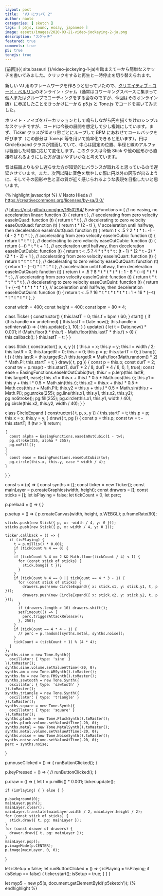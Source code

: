 ```yaml
---
layout: post
title:  "VJ について 2"
author: naoto
categories: [ sketch ]
tags: [ p5js, sound, essay, japanese ]
image: assets/images/2020-03-21-video-jockeying-2-ja.png
description: "スケッチ"
featured: true
comments: true
p5: true
tonejs: true
---
```


[前回]({{ site.baseurl }}/video-jockeying-1-ja)を踏まえて一から簡単なスケッチを書いてみました。クリックをすると再生と一時停止を切り替えられます。

<div id = "p5sketch">
  <!-- p5 instance will be created here -->
</div>

新しい VJ 用のフレームワークを作ろうと思っていたので、[クリエイティブ・コード・ベルリン](https://www.meetup.com/creativeCodeBerlin/)のオンライン・ジャム（通常はコワーキングスペースに集まって個人またはグループでコーディングをする会なのですが、今回はそのオンライン版）に参加したことをきっかけに一から p5.js と Tone.js でコードを書いてみました。

ホワイト・ノイズをパーカッションとして鳴らしながら円を描くだけのシンプルなスケッチですが、コードは今後の展開を想定して少し複雑にしています。まず、Ticker クラスが10ミリ秒ごとにループして BPM にあわせてコールバックを呼びます（この部分は Tone.js 等を用いて効率化できると思います）。円は CircleExpand クラスが描画していて、中心は固定の位置、半径と線のアルファは経過した時間に応じて変化します。このクラスは今後 Stick や他の図形から直接呼ばれるようにした方が扱いやすいかなと考えています。

音は描画よりも少し遅らせた方が知覚的にバランスが取れると思っているので遅延させています。また、次回以降に音色を増やした際に円以外の図形が出るように、そしてその図形や色と音の質が近く感じられるような表現を目指したいと思います。

{% highlight javascript %}
// Naoto Hieda
// https://creativecommons.org/licenses/by-sa/3.0/

// https://gist.github.com/gre/1650294/
EasingFunctions = {
  // no easing, no acceleration
  linear: function (t) { return t },
  // accelerating from zero velocity
  easeInQuad: function (t) { return t * t },
  // decelerating to zero velocity
  easeOutQuad: function (t) { return t * (2 - t) },
  // acceleration until halfway, then deceleration
  easeInOutQuad: function (t) { return t < .5 ? 2 * t * t : -1 + (4 - 2 * t) * t },
  // accelerating from zero velocity 
  easeInCubic: function (t) { return t * t * t },
  // decelerating to zero velocity 
  easeOutCubic: function (t) { return (--t) * t * t + 1 },
  // acceleration until halfway, then deceleration 
  easeInOutCubic: function (t) { return t < .5 ? 4 * t * t * t : (t - 1) * (2 * t - 2) * (2 * t - 2) + 1 },
  // accelerating from zero velocity 
  easeInQuart: function (t) { return t * t * t * t },
  // decelerating to zero velocity 
  easeOutQuart: function (t) { return 1 - (--t) * t * t * t },
  // acceleration until halfway, then deceleration
  easeInOutQuart: function (t) { return t < .5 ? 8 * t * t * t * t : 1 - 8 * (--t) * t * t * t },
  // accelerating from zero velocity
  easeInQuint: function (t) { return t * t * t * t * t },
  // decelerating to zero velocity
  easeOutQuint: function (t) { return 1 + (--t) * t * t * t * t },
  // acceleration until halfway, then deceleration
  easeInOutQuint: function (t) { return t < .5 ? 16 * t * t * t * t * t : 1 + 16 * (--t) * t * t * t * t },
}

const width = 400;
const height = 400;
const bpm = 80 * 4;

class Ticker {
  constructor() {
    this.lastT = 0;
    this.f = bpm / 60;
  }
  start() {
    if (this.handle == undefined) {
      this.lastT = Date.now();
      this.handle = setInterval(() => {
        this.update();
      }, 10);
    }
  }
  update() {
    let t = Date.now() * 0.001;
    if (Math.floor(t * this.f) - Math.floor(this.lastT * this.f) > 0) {
      this.callback();
    }
    this.lastT = t;
  }
}

class Stick {
  constructor({ p, x, y }) {
    this.x = x;
    this.y = y;
    this.l = width / 2;
    this.lastR = 0;
    this.targetR = 0;
    this.r = 0;
    this.p = p;
    this.startT = 0;
  }
  bang({ t }) {
    this.lastR = this.targetR;
    // this.targetR = Math.floor(Math.random() * 2) * Math.PI;
    this.startT = t;
  }
  draw({ t, pg }) {
    const p = this.p;
    const durT = 2;
    const tw = p.map(t - this.startT, durT * 2 / 8, durT * 4 / 8, 0, 1, true);
    const ease = EasingFunctions.easeInOutCubic(tw);
    this.r = p.lerp(this.lastR, this.targetR, ease);
    this.x1 = this.x + this.l * 0.5 * Math.cos(this.r);
    this.y1 = this.y + this.l * 0.5 * Math.sin(this.r);
    this.x2 = this.x + this.l * 0.5 * Math.cos(this.r + Math.PI);
    this.y2 = this.y + this.l * 0.5 * Math.sin(this.r + Math.PI);
    pg.stroke(255);
    pg.line(this.x1, this.y1, this.x2, this.y2);
    pg.noStroke();
    pg.fill(255);
    pg.circle(this.x1, this.y1, width / 40);
    pg.circle(this.x2, this.y2, width / 40);
  }
}

class CircleExpand {
  constructor({ t, p, x, y }) {
    this.startT = t;
    this.p = p;
    this.x = x;
    this.y = y;
  }
  draw({ t, pg }) {
    const p = this.p;
    const tw = t - this.startT;
    if (tw > 1) return;

    {
      const alpha = EasingFunctions.easeInOutCubic(1 - tw);
      pg.stroke(255, alpha * 255);
      pg.noFill();
    }
    {
      const ease = EasingFunctions.easeOutCubic(tw);
      pg.circle(this.x, this.y, ease * width / 4);
    }
  }
}

const s = (p) => {
  const synths = {};
  const ticker = new Ticker();
  const mainLayer = p.createGraphics(width, height);
  const drawers = [];
  const sticks = [];
  let isPlaying = false;
  let tickCount = 0;
  let perc;

  p.preload = () => { }

  p.setup = () => {
    p.createCanvas(width, height, p.WEBGL);
    p.frameRate(60);

    sticks.push(new Stick({ p, x: -width / 4, y: 0 }));
    sticks.push(new Stick({ p, x: width / 4, y: 0 }));

    ticker.callback = () => {
      if (isPlaying) {
        t = p.millis() * 0.001;
        if (tickCount % 4 == 0) {
        }
        if (tickCount % 4 == 2 && Math.floor(tickCount / 4) < 1) {
          for (const stick of sticks) {
            stick.bang({ t });
          }
        }
        if (tickCount % 4 == 0 || tickCount == 4 * 3 - 1) {
          for (const stick of sticks) {
            drawers.push(new CircleExpand({ x: stick.x1, y: stick.y1, t, p }));
            drawers.push(new CircleExpand({ x: stick.x2, y: stick.y2, t, p }));
          }
          if (drawers.length > 10) drawers.shift();
          setTimeout(() => {
            perc.triggerAttackRelease();
          }, 250);
        }
        if (tickCount == 4 * 4 - 1) {
          // perc = p.random([synths.metal, synths.noise]);
        }
        tickCount = (tickCount + 1) % (4 * 4);
      }
    };
    synths.sine = new Tone.Synth({
      oscillator: { type: 'sine' }
    }).toMaster();
    synths.sine.volume.setValueAtTime(-20, 0);
    synths.am = new Tone.AMSynth().toMaster();
    synths.fm = new Tone.FMSynth().toMaster();
    synths.sawtooth = new Tone.Synth({
      oscillator: { type: 'sawtooth' }
    }).toMaster();
    synths.triangle = new Tone.Synth({
      oscillator: { type: 'triangle' }
    }).toMaster();
    synths.square = new Tone.Synth({
      oscillator: { type: 'square' }
    }).toMaster();
    synths.pluck = new Tone.PluckSynth().toMaster();
    synths.pluck.volume.setValueAtTime(-20, 0);
    synths.metal = new Tone.MetalSynth().toMaster();
    synths.metal.volume.setValueAtTime(-20, 0);
    synths.noise = new Tone.NoiseSynth().toMaster();
    synths.noise.volume.setValueAtTime(-20, 0);
    perc = synths.noise;
  }

  p.mouseClicked = () => {
    runButtonClicked();
  }

  p.keyPressed = () => {
    // runButtonClicked();
  }

  p.draw = () => {
    let t = p.millis() * 0.001;
    ticker.update();

    if (isPlaying) { } else { }

    p.background(0);
    mainLayer.push();
    mainLayer.clear();
    mainLayer.translate(mainLayer.width / 2, mainLayer.height / 2);
    for (const stick of sticks) {
      stick.draw({ t, pg: mainLayer });
    }
    for (const drawer of drawers) {
      drawer.draw({ t, pg: mainLayer });
    }
    mainLayer.pop();
    p.imageMode(p.CENTER);
    p.image(mainLayer, 0, 0);
  }

  let isSetup = false;
  let runButtonClicked = () => {
    isPlaying = !isPlaying;
    if (isSetup == false) {
      ticker.start();
      isSetup = true;
    }
  }
}

let myp5 = new p5(s, document.getElementById('p5sketch'));
{% endhighlight %}

<script>
// Naoto Hieda
// https://creativecommons.org/licenses/by-sa/3.0/

// https://gist.github.com/gre/1650294/
EasingFunctions = {
  // no easing, no acceleration
  linear: function (t) { return t },
  // accelerating from zero velocity
  easeInQuad: function (t) { return t * t },
  // decelerating to zero velocity
  easeOutQuad: function (t) { return t * (2 - t) },
  // acceleration until halfway, then deceleration
  easeInOutQuad: function (t) { return t < .5 ? 2 * t * t : -1 + (4 - 2 * t) * t },
  // accelerating from zero velocity 
  easeInCubic: function (t) { return t * t * t },
  // decelerating to zero velocity 
  easeOutCubic: function (t) { return (--t) * t * t + 1 },
  // acceleration until halfway, then deceleration 
  easeInOutCubic: function (t) { return t < .5 ? 4 * t * t * t : (t - 1) * (2 * t - 2) * (2 * t - 2) + 1 },
  // accelerating from zero velocity 
  easeInQuart: function (t) { return t * t * t * t },
  // decelerating to zero velocity 
  easeOutQuart: function (t) { return 1 - (--t) * t * t * t },
  // acceleration until halfway, then deceleration
  easeInOutQuart: function (t) { return t < .5 ? 8 * t * t * t * t : 1 - 8 * (--t) * t * t * t },
  // accelerating from zero velocity
  easeInQuint: function (t) { return t * t * t * t * t },
  // decelerating to zero velocity
  easeOutQuint: function (t) { return 1 + (--t) * t * t * t * t },
  // acceleration until halfway, then deceleration
  easeInOutQuint: function (t) { return t < .5 ? 16 * t * t * t * t * t : 1 + 16 * (--t) * t * t * t * t },
}

const width = 400;
const height = 400;
const bpm = 80 * 4;

class Ticker {
  constructor() {
    this.lastT = 0;
    this.f = bpm / 60;
  }
  start() {
    if (this.handle == undefined) {
      this.lastT = Date.now();
      this.handle = setInterval(() => {
        this.update();
      }, 10);
    }
  }
  update() {
    let t = Date.now() * 0.001;
    if (Math.floor(t * this.f) - Math.floor(this.lastT * this.f) > 0) {
      this.callback();
    }
    this.lastT = t;
  }
}

class Stick {
  constructor({ p, x, y }) {
    this.x = x;
    this.y = y;
    this.l = width / 2;
    this.lastR = 0;
    this.targetR = 0;
    this.r = 0;
    this.p = p;
    this.startT = 0;
  }
  bang({ t }) {
    this.lastR = this.targetR;
    // this.targetR = Math.floor(Math.random() * 2) * Math.PI;
    this.startT = t;
  }
  draw({ t, pg }) {
    const p = this.p;
    const durT = 2;
    const tw = p.map(t - this.startT, durT * 2 / 8, durT * 4 / 8, 0, 1, true);
    const ease = EasingFunctions.easeInOutCubic(tw);
    this.r = p.lerp(this.lastR, this.targetR, ease);
    this.x1 = this.x + this.l * 0.5 * Math.cos(this.r);
    this.y1 = this.y + this.l * 0.5 * Math.sin(this.r);
    this.x2 = this.x + this.l * 0.5 * Math.cos(this.r + Math.PI);
    this.y2 = this.y + this.l * 0.5 * Math.sin(this.r + Math.PI);
    pg.stroke(255);
    pg.line(this.x1, this.y1, this.x2, this.y2);
    pg.noStroke();
    pg.fill(255);
    pg.circle(this.x1, this.y1, width / 40);
    pg.circle(this.x2, this.y2, width / 40);
  }
}

class CircleExpand {
  constructor({ t, p, x, y }) {
    this.startT = t;
    this.p = p;
    this.x = x;
    this.y = y;
  }
  draw({ t, pg }) {
    const p = this.p;
    const tw = t - this.startT;
    if (tw > 1) return;

    {
      const alpha = EasingFunctions.easeInOutCubic(1 - tw);
      pg.stroke(255, alpha * 255);
      pg.noFill();
    }
    {
      const ease = EasingFunctions.easeOutCubic(tw);
      pg.circle(this.x, this.y, ease * width / 4);
    }
  }
}

const s = (p) => {
  const synths = {};
  const ticker = new Ticker();
  const mainLayer = p.createGraphics(width, height);
  const drawers = [];
  const sticks = [];
  let isPlaying = false;
  let tickCount = 0;
  let perc;

  p.preload = () => { }

  p.setup = () => {
    p.createCanvas(width, height, p.WEBGL);
    p.frameRate(60);

    sticks.push(new Stick({ p, x: -width / 4, y: 0 }));
    sticks.push(new Stick({ p, x: width / 4, y: 0 }));

    ticker.callback = () => {
      if (isPlaying) {
        t = p.millis() * 0.001;
        if (tickCount % 4 == 0) {
        }
        if (tickCount % 4 == 2 && Math.floor(tickCount / 4) < 1) {
          for (const stick of sticks) {
            stick.bang({ t });
          }
        }
        if (tickCount % 4 == 0 || tickCount == 4 * 3 - 1) {
          for (const stick of sticks) {
            drawers.push(new CircleExpand({ x: stick.x1, y: stick.y1, t, p }));
            drawers.push(new CircleExpand({ x: stick.x2, y: stick.y2, t, p }));
          }
          if (drawers.length > 10) drawers.shift();
          setTimeout(() => {
            perc.triggerAttackRelease();
          }, 250);
        }
        if (tickCount == 4 * 4 - 1) {
          // perc = p.random([synths.metal, synths.noise]);
        }
        tickCount = (tickCount + 1) % (4 * 4);
      }
    };
    synths.sine = new Tone.Synth({
      oscillator: { type: 'sine' }
    }).toMaster();
    synths.sine.volume.setValueAtTime(-20, 0);
    synths.am = new Tone.AMSynth().toMaster();
    synths.fm = new Tone.FMSynth().toMaster();
    synths.sawtooth = new Tone.Synth({
      oscillator: { type: 'sawtooth' }
    }).toMaster();
    synths.triangle = new Tone.Synth({
      oscillator: { type: 'triangle' }
    }).toMaster();
    synths.square = new Tone.Synth({
      oscillator: { type: 'square' }
    }).toMaster();
    synths.pluck = new Tone.PluckSynth().toMaster();
    synths.pluck.volume.setValueAtTime(-20, 0);
    synths.metal = new Tone.MetalSynth().toMaster();
    synths.metal.volume.setValueAtTime(-20, 0);
    synths.noise = new Tone.NoiseSynth().toMaster();
    synths.noise.volume.setValueAtTime(-20, 0);
    perc = synths.noise;
  }

  p.mouseClicked = () => {
    runButtonClicked();
  }

  p.keyPressed = () => {
    // runButtonClicked();
  }

  p.draw = () => {
    let t = p.millis() * 0.001;
    ticker.update();

    if (isPlaying) { } else { }

    p.background(0);
    mainLayer.push();
    mainLayer.clear();
    mainLayer.translate(mainLayer.width / 2, mainLayer.height / 2);
    for (const stick of sticks) {
      stick.draw({ t, pg: mainLayer });
    }
    for (const drawer of drawers) {
      drawer.draw({ t, pg: mainLayer });
    }
    mainLayer.pop();
    p.imageMode(p.CENTER);
    p.image(mainLayer, 0, 0);
  }

  let isSetup = false;
  let runButtonClicked = () => {
    isPlaying = !isPlaying;
    if (isSetup == false) {
      ticker.start();
      isSetup = true;
    }
  }
}

let myp5 = new p5(s, document.getElementById('p5sketch'));
</script>
